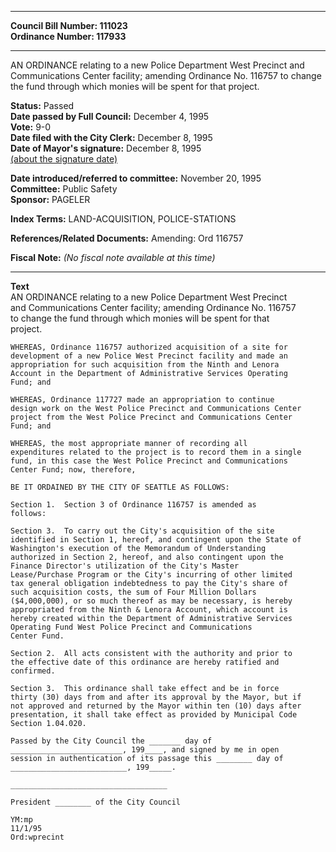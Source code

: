* * * * *  
  
**Council Bill Number: [](#h0)[](#h2)111023**   
**Ordinance Number: 117933**  
  
* * * * *  
  
AN ORDINANCE relating to a new Police Department West Precinct and Communications Center facility; amending Ordinance No. 116757 to change the fund through which monies will be spent for that project.  
  
**Status:** Passed   
**Date passed by Full Council:** December 4, 1995   
**Vote:** 9-0   
**Date filed with the City Clerk:** December 8, 1995   
**Date of Mayor's signature:** December 8, 1995   
[(about the signature date)](/~public/approvaldate.htm)   
  
  
**Date introduced/referred to committee:** November 20, 1995   
**Committee:** Public Safety   
**Sponsor:** PAGELER   
  
**Index Terms:** LAND-ACQUISITION, POLICE-STATIONS  
  
**References/Related Documents:** Amending: Ord 116757  
  
**Fiscal Note:** *(No fiscal note available at this time)*  
  
* * * * *  
  
**Text**  
    AN ORDINANCE relating to a new Police Department West Precinct  
    and Communications Center facility; amending Ordinance No. 116757  
    to change the fund through which monies will be spent for that  
    project.  
  
    WHEREAS, Ordinance 116757 authorized acquisition of a site for  
    development of a new Police West Precinct facility and made an  
    appropriation for such acquisition from the Ninth and Lenora  
    Account in the Department of Administrative Services Operating  
    Fund; and  
  
    WHEREAS, Ordinance 117727 made an appropriation to continue  
    design work on the West Police Precinct and Communications Center  
    project from the West Police Precinct and Communications Center  
    Fund; and  
  
    WHEREAS, the most appropriate manner of recording all  
    expenditures related to the project is to record them in a single  
    fund, in this case the West Police Precinct and Communications  
    Center Fund; now, therefore,  
  
    BE IT ORDAINED BY THE CITY OF SEATTLE AS FOLLOWS:  
  
    Section 1.  Section 3 of Ordinance 116757 is amended as  
    follows:  
  
    Section 3.  To carry out the City's acquisition of the site  
    identified in Section 1, hereof, and contingent upon the State of  
    Washington's execution of the Memorandum of Understanding  
    authorized in Section 2, hereof, and also contingent upon the  
    Finance Director's utilization of the City's Master  
    Lease/Purchase Program or the City's incurring of other limited  
    tax general obligation indebtedness to pay the City's share of  
    such acquisition costs, the sum of Four Million Dollars  
    ($4,000,000), or so much thereof as may be necessary, is hereby  
    appropriated from the Ninth & Lenora Account, which account is  
    hereby created within the Department of Administrative Services  
    Operating Fund West Police Precinct and Communications  
    Center Fund.  
  
    Section 2.  All acts consistent with the authority and prior to  
    the effective date of this ordinance are hereby ratified and  
    confirmed.  
  
    Section 3.  This ordinance shall take effect and be in force  
    thirty (30) days from and after its approval by the Mayor, but if  
    not approved and returned by the Mayor within ten (10) days after  
    presentation, it shall take effect as provided by Municipal Code  
    Section 1.04.020.  
  
    Passed by the City Council the _______ day of  
    _________________________, 199____, and signed by me in open  
    session in authentication of its passage this ________ day of  
    __________________________, 199_____.  
  
    ___________________________________  
  
    President ________ of the City Council  
  
    YM:mp  
    11/1/95  
    Ord:wprecint  
